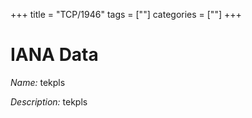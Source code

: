 +++
title = "TCP/1946"
tags = [""]
categories = [""]
+++

# IANA Data

_Name:_ tekpls

_Description:_ tekpls


